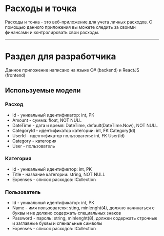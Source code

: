 # Расходы и точка

Расходы и точка - это веб-приложение для учета личных расходов. С помощью данного приложения вы можете следить за своими финансами и контролировать свои расходы.

---
# Раздел для разработчика
Данное приложение написано на языке C# (backend) и ReactJS (frontend)

## Используемые модели 
### Расход
- Id - уникальный идентификатор: int, PK
- Amount - сумма: float, NOT NULL
- DateTime - дата и время: DateTime, default(DateTime.Now), NOT NULL
- CategoryId - идентификатор категории: int, FK Category(Id)
- UserId - идентификатор пользователя: int, FK User(Id)
- Category - категория
- User - пользователь

### Категория
- Id - уникальный идентификтор: int, PK
- Title - название категории: string, NOT NULL
- Expenses - список расходов: ICollection<Expense>

### Пользователь
- Id - уникальный идентификатор: int, PK
- Name - имя пользователя: sting, minlenght(4), должно начинаться с буквы и не должно содержать специальных знаков
- Password - пароль: string, minlenght(8), должен содержать строчные и заглавные буквы и спеиальные символы
- Expenses - список расходов: ICollection<Expense>
